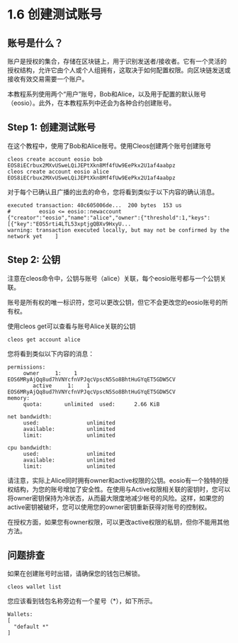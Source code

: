 # 1.6 创建测试账号

## 账号是什么？


账户是授权的集合，存储在区块链上，用于识别发送者/接收者。它有一个灵活的授权结构，允许它由个人或个人组拥有，这取决于如何配置权限。向区块链发送或接收有效交易需要一个账户。  

本教程系列使用两个“用户”账号，Bob和Alice，以及用于配置的默认账号（eosio）。此外，在本教程系列中还会为各种合约创建账号。

## Step 1: 创建测试账号

在这个教程中，使用了Bob和Alice账号。使用Cleos创建两个账号创建账号

```
cleos create account eosio bob EOS8iECrbux2MXvUSweLQiJEPtXkn8Mf4fUw9EePkx2U1af4aabpz 
cleos create account eosio alice EOS8iECrbux2MXvUSweLQiJEPtXkn8Mf4fUw9EePkx2U1af4aabpz
```

对于每个已确认且广播的出去的命令，您将看到类似于以下内容的确认消息。
```
executed transaction: 40c605006de...  200 bytes  153 us
#         eosio <= eosio::newaccount            {"creator":"eosio","name":"alice","owner":{"threshold":1,"keys":[{"key":"EOS5rti4LTL53xptjgQBXv9HxyU...
warning: transaction executed locally, but may not be confirmed by the network yet    ]
```

## Step 2: 公钥

注意在cleos命令中，公钥与账号（alice）关联，每个eosio账号都与一个公钥关联。  

账号是所有权的唯一标识符，您可以更改公钥，但它不会更改您的eosio账号的所有权。  

使用cleos get可以查看与账号Alice关联的公钥  

```
cleos get account alice
```

您将看到类似以下内容的消息：

```
permissions:
     owner     1:    1 EOS6MRyAjQq8ud7hVNYcfnVPJqcVpscN5So8BhtHuGYqET5GDW5CV
        active     1:    1 EOS6MRyAjQq8ud7hVNYcfnVPJqcVpscN5So8BhtHuGYqET5GDW5CV
memory:
     quota:       unlimited  used:      2.66 KiB

net bandwidth:
     used:               unlimited
     available:          unlimited
     limit:              unlimited

cpu bandwidth:
     used:               unlimited
     available:          unlimited
     limit:              unlimited
 ```
 
请注意，实际上Alice同时拥有owner和active权限的公钥。eosio有一个独特的授权结构，为您的账号增加了安全性。在使用与Active权限相关联的密钥时，您可以将owner密钥保持为冷状态，从而最大限度地减少帐号的风险。这样，如果您的active密钥被破坏，您可以使用您的owner密钥重新获得对账号的控制权。 
 
在授权方面，如果您有owner权限，可以更改active权限的私钥，但你不能用其他方法。

## 问题排查

如果在创建账号时出错，请确保您的钱包已解锁。
```
cleos wallet list
```

您应该看到钱包名称旁边有一个星号（*），如下所示。
```
Wallets:
[
  "default *"
]
```
